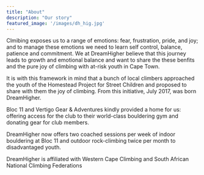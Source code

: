 ```yaml
---
title: "About"
description: "Our story"
featured_image: '/images/dh_hig.jpg'
---
```

Clmibing exposes us to a range of emotions:  fear, frustration, pride, and joy; and to manage these emotions we need to learn self control, balance, patience and commitment. We at DreamHigher believe that this journey leads to growth and emotional balance and want to share the these benfits and the pure joy of climbing with at-risk youth in Cape Town.

It is with this framework in mind that a bunch of local climbers approached the youth of the Homestead Project for Street Children and proposed to share with them the joy of climbing. From this initiative, July 2017, was born DreamHigher. 

Bloc 11 and Vertigo Gear & Adventures kindly provided a home for us: offering access for the club to their world-class bouldering gym and donating gear for club members.

DreamHigher now offers two coached sessions per week of indoor bouldering at Bloc 11 and outdoor rock-climbing twice per month to disadvantaged youth.

DreamHigher is affiliated with Western Cape Climbing and South African National Climbing Federations